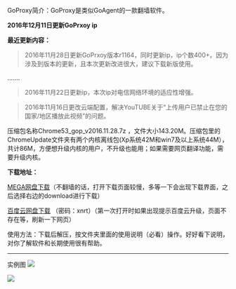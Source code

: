 GoProxy简介：GoProxy是类似GoAgent的一款翻墙软件。

**2016年12月11日更新GoPrxoy ip**

**最近更新内容：**

> 2016年11月28日更新GoPrxoy版本r1164，同时更新ip，ip个数400+。因为涉及到版本的更新，且本次更新改进很大，建议下载新版使用。

.......

> 2016年11月22日更新ip，本次ip对电信网络环境的适应性增强。

> 2016年11月16日更改云端配置，解决YouTUBE关于“上传用户已禁止在您的国家/地区播放此视频”的问题。



压缩包名称Chrome53_gop_v2016.11.28.7z ，文件大小143.20M。压缩包里的ChromeUpdate文件夹有两个内核离线包(Xp系统42M和win7及以上系统44M），共计86M，方便想升级内核的用户，不升级也能用；如果需要网页翻译功能，需要升级内核。

**下载地址：**

[MEGA网盘下载](https://mega.nz/#!BwYQAKxA!cBSraIKGX-nZzTRCq1RxJlntMnuQwhG4i9OOIrEVnqY)（不翻墙的话，打开下载页面较慢，多等一下会出现下载界面，之后选择右边的download进行下载）

[百度云网盘下载](http://pan.baidu.com/s/1slzXUkX) （密码：xnrt）（第一次打开时如果出现提示百度云升级，页面不存在等，刷新一下网页）



使用方法：下载后解压，按文件夹里面的使用说明（必看）操作。好好看下说明，对你了解软件和长期使用很有帮助。

***
实例图
![](https://raw.githubusercontent.com/Alvin9999/pac2/master/goagent综合版使用1.png)

![](https://raw.githubusercontent.com/Alvin9999/pac2/master/GOP1.png)